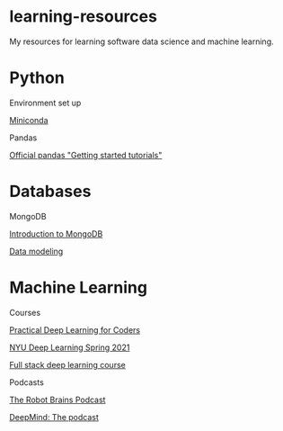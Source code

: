 # learning-resources
My resources for learning software data science and machine learning.

# Python

Environment set up

[Miniconda](https://docs.conda.io/en/latest/miniconda.html)

Pandas

[Official pandas "Getting started tutorials"](https://pandas.pydata.org/docs/getting_started/intro_tutorials/index.html)

# Databases

MongoDB

[Introduction to MongoDB](https://university.mongodb.com/courses/M001/about)

[Data modeling](https://university.mongodb.com/courses/M320/about)

# Machine Learning

Courses

[Practical Deep Learning for Coders](https://course.fast.ai/)

[NYU Deep Learning Spring 2021](https://atcold.github.io/NYU-DLSP21/)

[Full stack deep learning course](fullstackdeeplearning.com/)

Podcasts

[The Robot Brains Podcast](https://www.therobotbrains.ai/)

[DeepMind: The podcast](https://www.deepmind.com/the-podcast)

